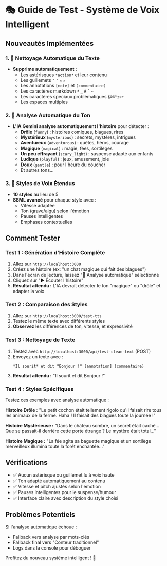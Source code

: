 # 🎭 Guide de Test - Système de Voix Intelligent

## Nouveautés Implémentées

### 1. 🧹 Nettoyage Automatique du Texte
- **Supprime automatiquement :**
  - Les astérisques `*action*` et leur contenu
  - Les guillemets `"` `'` `«` `»` 
  - Les annotations `[note]` et `(commentaire)`
  - Les caractères markdown `*` `_` `#` `` ` `` `~`
  - Les caractères spéciaux problématiques `§©®™±×÷`
  - Les espaces multiples

### 2. 🤖 Analyse Automatique du Ton
- **L'IA Gemini analyse automatiquement l'histoire** pour détecter :
  - **Drôle** (`funny`) : histoires comiques, blagues, rires
  - **Mystérieux** (`mysterious`) : secrets, mystères, intrigues
  - **Aventureux** (`adventurous`) : quêtes, héros, courage
  - **Magique** (`magical`) : magie, fées, sortilèges
  - **Un peu effrayant** (`scary_light`) : suspense adapté aux enfants
  - **Ludique** (`playful`) : jeux, amusement, joie
  - **Doux** (`gentle`) : pour l'heure du coucher
  - Et autres tons...

### 3. 🎵 Styles de Voix Étendus
- **10 styles** au lieu de 5
- **SSML avancé** pour chaque style avec :
  - Vitesse adaptée
  - Ton (grave/aigu) selon l'émotion
  - Pauses intelligentes
  - Emphases contextuelles

## Comment Tester

### Test 1 : Génération d'Histoire Complète
1. Allez sur `http://localhost:3000`
2. Créez une histoire (ex: "un chat magique qui fait des blagues")
3. Dans l'écran de lecture, laissez "🤖 Analyse automatique" sélectionné
4. Cliquez sur "▶️ Écouter l'histoire"
5. **Résultat attendu :** L'IA devrait détecter le ton "magique" ou "drôle" et adapter la voix

### Test 2 : Comparaison des Styles
1. Allez sur `http://localhost:3000/test-tts`
2. Testez le même texte avec différents styles
3. **Observez** les différences de ton, vitesse, et expressivité

### Test 3 : Nettoyage de Texte
1. Testez avec `http://localhost:3000/api/test-clean-text` (POST)
2. Envoyez un texte avec : 
   ```
   *Il sourit* et dit "Bonjour !" [annotation] (commentaire)
   ```
3. **Résultat attendu :** "Il sourit et dit Bonjour !"

### Test 4 : Styles Spécifiques
Testez ces exemples avec analyse automatique :

**Histoire Drôle :**
"Le petit cochon était tellement rigolo qu'il faisait rire tous les animaux de la ferme. Haha ! Il faisait des blagues toute la journée !"

**Histoire Mystérieuse :**
"Dans le château sombre, un secret était caché... Que se passait-il derrière cette porte étrange ? Le mystère était total..."

**Histoire Magique :**
"La fée agita sa baguette magique et un sortilège merveilleux illumina toute la forêt enchantée..."

## Vérifications

- ✅ Aucun astérisque ou guillemet lu à voix haute
- ✅ Ton adapté automatiquement au contenu
- ✅ Vitesse et pitch ajustés selon l'émotion
- ✅ Pauses intelligentes pour le suspense/humour
- ✅ Interface claire avec description du style choisi

## Problèmes Potentiels

Si l'analyse automatique échoue :
- Fallback vers analyse par mots-clés
- Fallback final vers "Conteur traditionnel"
- Logs dans la console pour déboguer

Profitez du nouveau système intelligent ! 🎉